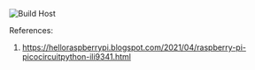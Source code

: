 ![Build Host](https://github.com/kamszyc/PicoSidekick/actions/workflows/build-and-release-host.yml/badge.svg)

References:
1. https://helloraspberrypi.blogspot.com/2021/04/raspberry-pi-picocircuitpython-ili9341.html
